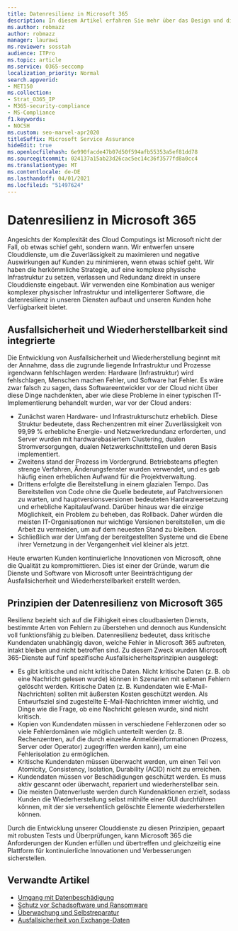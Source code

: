 ```yaml
---
title: Datenresilienz in Microsoft 365
description: In diesem Artikel erfahren Sie mehr über das Design und die Prinzipien der Datenresilienz und -wiederherstellung in Microsoft 365.
ms.author: robmazz
author: robmazz
manager: laurawi
ms.reviewer: sosstah
audience: ITPro
ms.topic: article
ms.service: O365-seccomp
localization_priority: Normal
search.appverid:
- MET150
ms.collection:
- Strat_O365_IP
- M365-security-compliance
- MS-Compliance
f1.keywords:
- NOCSH
ms.custom: seo-marvel-apr2020
titleSuffix: Microsoft Service Assurance
hideEdit: true
ms.openlocfilehash: 6e990facde47b07d50f594afb55353a5ef81dd78
ms.sourcegitcommit: 024137a15ab23d26cac5ec14c36f3577fd8a0cc4
ms.translationtype: MT
ms.contentlocale: de-DE
ms.lasthandoff: 04/01/2021
ms.locfileid: "51497624"
---
```

# <a name="data-resiliency-in-microsoft-365"></a>Datenresilienz in Microsoft 365

Angesichts der Komplexität des Cloud Computings ist Microsoft nicht der Fall, ob etwas schief geht, sondern wann. Wir entwerfen unsere Clouddienste, um die Zuverlässigkeit zu maximieren und negative Auswirkungen auf Kunden zu minimieren, wenn etwas schief geht. Wir haben die herkömmliche Strategie, auf eine komplexe physische Infrastruktur zu setzen, verlassen und Redundanz direkt in unsere Clouddienste eingebaut. Wir verwenden eine Kombination aus weniger komplexer physischer Infrastruktur und intelligenterer Software, die datenresilienz in unseren Diensten aufbaut und unseren Kunden hohe Verfügbarkeit bietet.

## <a name="resiliency-and-recoverability-are-built-in"></a>Ausfallsicherheit und Wiederherstellbarkeit sind integrierte

Die Entwicklung von Ausfallsicherheit und Wiederherstellung beginnt mit der Annahme, dass die zugrunde liegende Infrastruktur und Prozesse irgendwann fehlschlagen werden: Hardware (Infrastruktur) wird fehlschlagen, Menschen machen Fehler, und Software hat Fehler. Es wäre zwar falsch zu sagen, dass Softwareentwickler vor der Cloud nicht über diese Dinge nachdenkten, aber wie diese Probleme in einer typischen IT-Implementierung behandelt wurden, war vor der Cloud anders:

- Zunächst waren Hardware- und Infrastrukturschutz erheblich. Diese Struktur bedeutete, dass Rechenzentren mit einer Zuverlässigkeit von 99,99 % erhebliche Energie- und Netzwerkredundanz erforderten, und Server wurden mit hardwarebasiertem Clustering, dualen Stromversorgungen, dualen Netzwerkschnittstellen und deren Basis implementiert.
- Zweitens stand der Prozess im Vordergrund. Betriebsteams pflegten strenge Verfahren, Änderungsfenster wurden verwendet, und es gab häufig einen erheblichen Aufwand für die Projektverwaltung.
- Drittens erfolgte die Bereitstellung in einem glazialen Tempo. Das Bereitstellen von Code ohne die Quelle bedeutete, auf Patchversionen zu warten, und hauptversionsversionen bedeuteten Hardwareersetzung und erhebliche Kapitalaufwand. Darüber hinaus war die einzige Möglichkeit, ein Problem zu beheben, das Rollback. Daher würden die meisten IT-Organisationen nur wichtige Versionen bereitstellen, um die Arbeit zu vermeiden, um auf dem neuesten Stand zu bleiben.
- Schließlich war der Umfang der bereitgestellten Systeme und die Ebene ihrer Vernetzung in der Vergangenheit viel kleiner als jetzt.

Heute erwarten Kunden kontinuierliche Innovationen von Microsoft, ohne die Qualität zu kompromittieren. Dies ist einer der Gründe, warum die Dienste und Software von Microsoft unter Beeinträchtigung der Ausfallsicherheit und Wiederherstellbarkeit erstellt werden.

## <a name="microsoft-365-data-resiliency-principles"></a>Prinzipien der Datenresilienz von Microsoft 365

Resilienz bezieht sich auf die Fähigkeit eines cloudbasierten Diensts, bestimmte Arten von Fehlern zu überstehen und dennoch aus Kundensicht voll funktionsfähig zu bleiben. Datenresilienz bedeutet, dass kritische Kundendaten unabhängig davon, welche Fehler in Microsoft 365 auftreten, intakt bleiben und nicht betroffen sind. Zu diesem Zweck wurden Microsoft 365-Dienste auf fünf spezifische Ausfallsicherheitsprinzipien ausgelegt:

- Es gibt kritische und nicht kritische Daten. Nicht kritische Daten (z. B. ob eine Nachricht gelesen wurde) können in Szenarien mit seltenen Fehlern gelöscht werden. Kritische Daten (z. B. Kundendaten wie E-Mail-Nachrichten) sollten mit äußersten Kosten geschützt werden. Als Entwurfsziel sind zugestellte E-Mail-Nachrichten immer wichtig, und Dinge wie die Frage, ob eine Nachricht gelesen wurde, sind nicht kritisch.
- Kopien von Kundendaten müssen in verschiedene Fehlerzonen oder so viele Fehlerdomänen wie möglich unterteilt werden (z. B. Rechenzentren, auf die durch einzelne Anmeldeinformationen (Prozess, Server oder Operator) zugegriffen werden kann), um eine Fehlerisolation zu ermöglichen. 
- Kritische Kundendaten müssen überwacht werden, um einen Teil von Atomicity, Consistency, Isolation, Durability (ACID) nicht zu erreichen.
- Kundendaten müssen vor Beschädigungen geschützt werden. Es muss aktiv gescannt oder überwacht, repariert und wiederherstellbar sein.
- Die meisten Datenverluste werden durch Kundenaktionen erzielt, sodass Kunden die Wiederherstellung selbst mithilfe einer GUI durchführen können, mit der sie versehentlich gelöschte Elemente wiederherstellen können.

Durch die Entwicklung unserer Clouddienste zu diesen Prinzipien, gepaart mit robusten Tests und Überprüfungen, kann Microsoft 365 die Anforderungen der Kunden erfüllen und übertreffen und gleichzeitig eine Plattform für kontinuierliche Innovationen und Verbesserungen sicherstellen.

## <a name="related-articles"></a>Verwandte Artikel

- [Umgang mit Datenbeschädigung](assurance-dealing-with-data-corruption.md)
- [Schutz vor Schadsoftware und Ransomware](assurance-malware-and-ransomware-protection.md)
- [Überwachung und Selbstreparatur](assurance-monitoring-and-self-healing.md)
- [Ausfallsicherheit von Exchange-Daten](assurance-exchange-data-resiliency.md)
